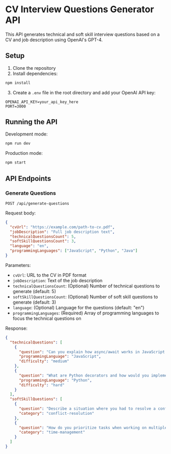 # CV Interview Questions Generator API

This API generates technical and soft skill interview questions based on a CV and job description using OpenAI's GPT-4.

## Setup

1. Clone the repository
2. Install dependencies:
```bash
npm install
```
3. Create a `.env` file in the root directory and add your OpenAI API key:
```
OPENAI_API_KEY=your_api_key_here
PORT=3000
```

## Running the API

Development mode:
```bash
npm run dev
```

Production mode:
```bash
npm start
```

## API Endpoints

### Generate Questions

`POST /api/generate-questions`

Request body:
```json
{
  "cvUrl": "https://example.com/path-to-cv.pdf",
  "jobDescription": "Full job description text",
  "technicalQuestionsCount": 5,
  "softSkillQuestionsCount": 3,
  "language": "en",
  "programmingLanguages": ["JavaScript", "Python", "Java"]
}
```

Parameters:
- `cvUrl`: URL to the CV in PDF format
- `jobDescription`: Text of the job description
- `technicalQuestionsCount`: (Optional) Number of technical questions to generate (default: 5)
- `softSkillQuestionsCount`: (Optional) Number of soft skill questions to generate (default: 3)
- `language`: (Optional) Language for the questions (default: "en")
- `programmingLanguages`: (Required) Array of programming languages to focus the technical questions on

Response:
```json
{
  "technicalQuestions": [
    {
      "question": "Can you explain how async/await works in JavaScript and provide an example of error handling?",
      "programmingLanguage": "JavaScript",
      "difficulty": "medium"
    },
    {
      "question": "What are Python decorators and how would you implement a simple caching decorator?",
      "programmingLanguage": "Python",
      "difficulty": "hard"
    }
  ],
  "softSkillQuestions": [
    {
      "question": "Describe a situation where you had to resolve a conflict within your team. How did you handle it?",
      "category": "conflict-resolution"
    },
    {
      "question": "How do you prioritize tasks when working on multiple projects with competing deadlines?",
      "category": "time-management"
    }
  ]
} 